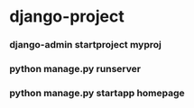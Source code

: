 # django-project

### django-admin startproject myproj
### python manage.py runserver
### python manage.py startapp homepage
